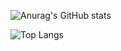 ![Anurag's GitHub stats](https://github-readme-stats.vercel.app/api?username=JulesBobeuf&show_icons=true&theme=dark)

![Top Langs](https://github-readme-stats.vercel.app/api/top-langs/?username=JulesBobeuf&langs_count=5&theme=dark&layout=compact)
